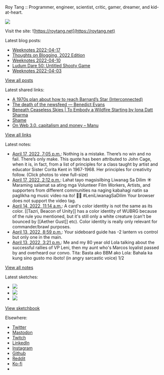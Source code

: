 Roy Tang :: Programmer, engineer, scientist, critic, gamer, dreamer, and kid-at-heart.

![](https://roytang.net/static/img/profile.jpg)

Visit the site: ![https://roytang.net](https://roytang.net)

Latest blog posts:

- [Weeknotes 2022-04-17](https://roytang.net/2022/04/weeknotes-04-17/)
- [Thoughts on Blogging, 2022 Edition](https://roytang.net/2022/04/thoughts-on-blogging-2022-edition/)
- [Weeknotes 2022-04-10](https://roytang.net/2022/04/weeknotes-04-10/)
- [Ludum Dare 50: Untitled Shooty Game](https://roytang.net/2022/04/ludum-dare-50-shooty/)
- [Weeknotes 2022-04-03](https://roytang.net/2022/04/weeknotes-04-03/)

[View all posts](https://roytang.net/blog)

Latest shared links:

- [A 1970s plan about how to reach Barnard’s Star (Interconnected)](https://roytang.net/2022/04/e68371471b4624053e0d2817b25d3a53/)
- [The death of the newsfeed — Benedict Evans](https://roytang.net/2022/04/8f99472bd93647e7b6bb2754526bc86d/)
- [Beneath Ceaseless Skies | To Embody a Wildfire Starting by Iona Datt Sharma](https://roytang.net/2022/04/aacbbadeab11f4c66b11c4218df615b2/)
- [Shame](https://roytang.net/2022/04/d41c75e4cb84bb7c7f43a4b75dd1e494/)
- [On Web 3.0, capitalism and money – Manu](https://roytang.net/2022/04/25a4b86379d1a84e50a2e18431dc2908/)

[View all links](https://roytang.net/links)

Latest notes:

- [April 17, 2022, 7:05 p.m.](https://roytang.net/2022/04/1515647731209244679/): Nothing is a mistake. There’s no win and no fail. There’s only make. This quote has been attributed to John Cage, when it is, in fact, from a list of principles for a class taught by artist and educator Sister Corita Kent in 1967-1968. Her principles for creativity follow. (Click photos to view full-size)
- [April 17, 2022, 2:12 p.m.](https://roytang.net/2022/04/1515573837013811203/): Lahat tayo magsisilbing Liwanag Sa Dilim ☀️ Maraming salamat sa ating mga Volunteer Film Workers, Artists, and supporters from different communities na naging kabahagi natin sa paglikha ng music video na ito! 🙏🏻 #LeniLiwanagSaDilim Your browser does not support the video tag.
- [April 14, 2022, 11:14 a.m.](https://roytang.net/2022/04/i4nlx1b/): A card&#x27;s color identity is not the same as its color. [[Tazri, Beacon of Unity]] has a color identity of WUBRG because of the rule you mentioned, but it&#x27;s still only a white creature (can&#x27;t be bounced by [[Aether Gust]] etc). Color identity is really only relevant for commander/brawl purposes.
- [April 13, 2022, 8:59 p.m.](https://roytang.net/2022/04/i4k5wbi/): Your sideboard guide has -2 lantern vs control but only one in the main.
- [April 13, 2022, 3:21 p.m.](https://roytang.net/2022/04/1514141710569275395/): Me and my 80 year old Lola talking about the successful rallies of VP Leni, then my aunt who&#x27;s Marcos loyalist passed by and overheard our convo. Tita: Basta ako BBM ako Lola: Bahala ka kung sino gusto mo iboto! (in angry sarcastic voice) 1/2

[View all notes](https://roytang.net/notes)

Latest sketches:


- ![](https://roytang.net/media/cache/eb/6d/eb6d42690e16874c36049dccfd32b06d.jpg)
- ![](https://roytang.net/media/cache/6c/d5/6cd5b41f73d41026b3f65beeac28a6af.jpg)
- ![](https://roytang.net/media/cache/e5/da/e5da975ee2fed5a25dba802aa7d5ad1c.jpg)

[View sketchbook](https://roytang.net/albums/sketchbook)


Elsewhere:

- [Twitter](https://twitter.com/roytang)
- [Mastodon](https://mastodon.technology/@roytang)
- [Twitch](https://twitch.tv/twitchyroy)
- [LinkedIn](https://www.linkedin.com/in/roytang)
- [Instagram](https://instagram.com/roytang0400)
- [Github](https://github.com/roytang)
- [Reddit](https://reddit.com/u/hungryroy)
- [Ko-fi](https://ko-fi.com/roytang)
- [](mailto:hello@roytang.net)
